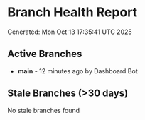 # Branch Health Report
Generated: Mon Oct 13 17:35:41 UTC 2025

## Active Branches
- **main** - 12 minutes ago by Dashboard Bot

## Stale Branches (>30 days)
No stale branches found
